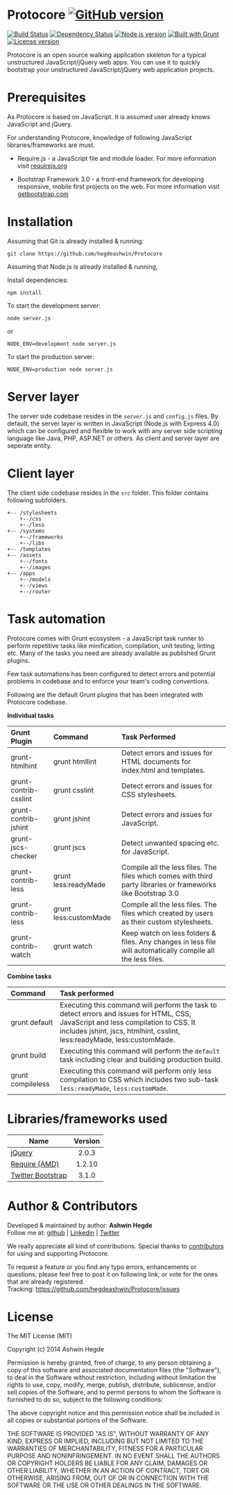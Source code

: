 # Protocore [![GitHub version](http://img.shields.io/badge/version-0.0.1-brightgreen.svg)](https://github.com/hegdeashwin/Protocore/releases)

[![Build Status](https://travis-ci.org/hegdeashwin/Protocore.svg?branch=master)](https://travis-ci.org/hegdeashwin/Protocore)   [![Dependency Status](https://gemnasium.com/hegdeashwin/Protocore.svg)](https://gemnasium.com/hegdeashwin/Protocore)  [![Node.js version](http://img.shields.io/badge/Node.js-%3E%200.10-brightgreen.svg)](https://github.com/hegdeashwin/Protocore/)  [![Built with Grunt](http://cdn.gruntjs.com/builtwith.png)](http://gruntjs.com/)  [![License version](http://img.shields.io/badge/License-MIT-red.svg)](https://github.com/hegdeashwin/Protocore#license)


Protocore is an open source walking application skeleton for a typical unstructured JavaScript/jQuery web apps. You can use it to quickly bootstrap your unstructured JavaScript/jQuery web application projects.

Prerequisites
=============
As Protocore is based on JavaScript. It is assumed user already knows JavaScript and jQuery.

For understanding Protocore, knowledge of following JavaScript libraries/frameworks are must.
<ul>
	<li>Require.js - a JavaScript file and module loader. For more information visit <a href="//requirejs.org/" target="_blank">requirejs.org</a></p></li>
	<li>Bootstrap Framework 3.0 - a front-end framework for developing responsive, mobile first projects on the web. For more information visit <a href="//getbootstrap.com/" target="_blank">getbootstrap.com</a></li>
</ul>

Installation
============
Assuming that Git is already installed & running:
```
git clone https://github.com/hegdeashwin/Protocore
```

Assuming that Node.js is already installed & running, 

Install dependencies:
```
npm install
```

To start the development server:
```
node server.js
```
or
```
NODE_ENV=development node server.js
```

To start the production server:
```
NODE_ENV=production node server.js
```

Server layer
============
The server side codebase resides in the ```server.js``` and ```config.js``` files. By default, the server layer is written in JavaScript (Node.js with Express 4.0) which can be configured and flexible to work with any server side scripting language like Java, PHP, ASP.NET or others. As client and server layer are seperate entity.

Client layer
============
The client side codebase resides in the ```src``` folder. This folder contains following subfolders.

```
+-- /stylesheets
	+--/css
	+--/less
+-- /systems
	+--/frameworks
	+--/libs
+-- /templates
+-- /assets
	+--/fonts
	+--/images
+-- /apps
	+--/models
	+--/views
	+--/router
```

Task automation
===============
Protocore comes with Grunt ecosystem - a JavaScript task runner to perform repetitive tasks like minification, compilation, unit testing, linting etc. Many of the tasks you need are already available as published Grunt plugins.

Few task automations has been configured to detect errors and potential problems in codebase and to enforce your team's coding conventions. 

Following are the default Grunt plugins that has been integrated with Protocore codebase.

**Individual tasks**

| Grunt Plugin 			 | Command                  | Task Performed              |
|:-----------------------|:------------------------|:---------------------------|
| grunt-htmlhint		 | grunt htmllint           | Detect errors and issues for HTML documents for index.html and templates. |
| grunt-contrib-csslint	 | grunt csslint            | Detect errors and issues for CSS stylesheets. |
| grunt-contrib-jshint	 | grunt jshint             | Detect errors and issues for JavaScript. |
| grunt-jscs-checker	 | grunt jscs               | Detect unwanted spacing etc. for JavaScript. |
| grunt-contrib-less	 | grunt less:readyMade     | Compile all the less files. The files which comes with third party libraries or frameworks like Bootstrap 3.0 |
| grunt-contrib-less     | grunt less:customMade    | Compile all the less files. The files which created by users as their custom stylesheets.
| grunt-contrib-watch	 | grunt watch 				| Keep watch on less folders & files. Any changes in less file will automatically compile all the less files. |

**Combine tasks**

| Command                     | Task performed              |
|:--------------------------- |:---------------------------|
| grunt default               | Executing this command will perform the task to detect errors and issues for HTML, CSS, JavaScript and less compilation to CSS. It includes jshint, jscs, htmlhint, csslint, less:readyMade, less:customMade. |
| grunt build              	  | Executing this command will perform the ```default``` task including clear and building production build. |
| grunt compileless           | Executing this command will perform only less compilation to CSS which includes two sub-task ```less:readyMade```, ```less:customMade```. |

Libraries/frameworks used
=========================
| Name                        											 | Version        |
| ---------------------------------------------------------------------- |:--------------:|
| <a href="//jquery.com/" target="_blank">jQuery</a>        			 | 2.0.3 		  |
| <a href="//requirejs.org/" target="_blank">Require (AMD)</a>   		 | 1.2.10 		  |
| <a href="//getbootstrap.com/" target="_blank">Twitter Bootstrap</a>  	 | 3.1.0  		  |

Author & Contributors
=====================
Developed &amp; maintained by author: <b>Ashwin Hegde</b><br>
Follow me at: <a href="https://github.com/hegdeashwin" target="_blank">github</a> | <a href="http://in.linkedin.com/in/hegdeashwin" target="_blank">Linkedin</a> | <a href="https://twitter.com/hegdeashwin3" target="_blank">Twitter</a>

We really appreciate all kind of contributions. Special thanks to <a href="//github.com/hegdeashwin/Protocore/graphs/contributors" target="_blank">contributors</a> for using and supporting Protocore.

To request a feature or you find any typo errors, enhancements or questions; please feel free to post it on following link, or vote for the ones that are already registered.
<br>Tracking: <a href="https://github.com/hegdeashwin/Protocore/issues" target="_blank">https://github.com/hegdeashwin/Protocore/issues</a>

License
=======
The MIT License (MIT)

Copyright (c) 2014 Ashwin Hegde

Permission is hereby granted, free of charge, to any person obtaining a copy of
this software and associated documentation files (the "Software"), to deal in
the Software without restriction, including without limitation the rights to
use, copy, modify, merge, publish, distribute, sublicense, and/or sell copies of
the Software, and to permit persons to whom the Software is furnished to do so,
subject to the following conditions:

The above copyright notice and this permission notice shall be included in all
copies or substantial portions of the Software.

THE SOFTWARE IS PROVIDED "AS IS", WITHOUT WARRANTY OF ANY KIND, EXPRESS OR
IMPLIED, INCLUDING BUT NOT LIMITED TO THE WARRANTIES OF MERCHANTABILITY, FITNESS
FOR A PARTICULAR PURPOSE AND NONINFRINGEMENT. IN NO EVENT SHALL THE AUTHORS OR
COPYRIGHT HOLDERS BE LIABLE FOR ANY CLAIM, DAMAGES OR OTHER LIABILITY, WHETHER
IN AN ACTION OF CONTRACT, TORT OR OTHERWISE, ARISING FROM, OUT OF OR IN
CONNECTION WITH THE SOFTWARE OR THE USE OR OTHER DEALINGS IN THE SOFTWARE.
